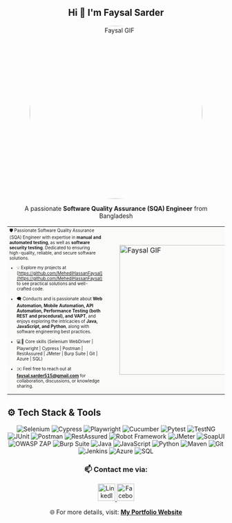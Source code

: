 <h2 align="center">Hi 👋 I'm Faysal Sarder</h2>

<p align="center">
  <img src="https://camo.githubusercontent.com/8307c250d04b4ab899ef9e8151c3f76b3c5b8af58a0210ac2ff8df8f15ccacf6/68747470733a2f2f692e70696e696d672e636f6d2f6f726967696e616c732f62392f34392f63382f62393439633836613537306466303761373434306162653339343035383334632e676966" 
       alt="Faysal GIF" 
       width="400" 
       height="400" 
       style="border-radius:50%;" />
</p>

<p align="center">
  A passionate <strong>Software Quality Assurance (SQA) Engineer</strong> from Bangladesh
</p>


<table style="background-color:#FAFAF9; padding:0px;">
  <tr>
    <td style="vertical-align: middle; padding-right: 20px; max-width: 400px; font-size:10px;">
      🛡️ Passionate Software Quality Assurance (SQA) Engineer with expertise in <strong>manual and automated testing</strong>, as well as <strong>software security testing</strong>. Dedicated to ensuring high-quality, reliable, and secure software solutions.


- 💡 Explore my projects at [https://github.com/MehediHassanFaysal](https://github.com/MehediHassanFaysal) to see practical solutions and well-crafted code.  

- 🗨️ Conducts and is passionate about **Web Automation, Mobile Automation, API Automation, Performance Testing (both REST and procedural), and VAPT**, and enjoys exploring the intricacies of **Java, JavaScript, and Python**, along with software engineering best practices.
  
- 💻📌 Core skills (Selenium WebDriver | Playwright | Cypress | Postman | RestAssured | JMeter | Burp Suite | Git | Azure | SQL)

  
- ✉️ Feel free to reach out at **faysal.sarder515@gmail.com** for collaboration, discussions, or knowledge sharing.



      
    </td>
    <td style="vertical-align: middle; padding-left: 20px;">
      <img src="https://i.pinimg.com/originals/79/9e/0d/799e0d7779f6ea6c3a89885ff60c55af.gif" alt="Faysal GIF" width="300" />
    </td>
  </tr>
</table>


## ⚙️ Tech Stack & Tools

<p align="center">
  <img src="https://img.shields.io/badge/Selenium-43B02A?style=for-the-badge&logo=selenium&logoColor=white" alt="Selenium" />
    <img src="https://img.shields.io/badge/Cypress-17202C?style=for-the-badge&logo=cypress&logoColor=white" alt="Cypress" />
  <img src="https://img.shields.io/badge/Playwright-000000?style=for-the-badge&logo=playwright&logoColor=white" alt="Playwright" />
   <img src="https://img.shields.io/badge/Cucumber-43B02A?style=for-the-badge&logo=cucumber&logoColor=white" alt="Cucumber" />
  <img src="https://img.shields.io/badge/Pytest-0080C0?style=for-the-badge&logo=pytest&logoColor=white" alt="Pytest" />
    <img src="https://img.shields.io/badge/TestNG-5C4EE5?style=for-the-badge&logo=testng&logoColor=white" alt="TestNG" />
  <img src="https://img.shields.io/badge/JUnit-25A162?style=for-the-badge&logo=junit&logoColor=white" alt="JUnit" />
  <img src="https://img.shields.io/badge/Postman-FF6C37?style=for-the-badge&logo=postman&logoColor=white" alt="Postman" />
  <img src="https://img.shields.io/badge/RestAssured-5C4EE5?style=for-the-badge" alt="RestAssured" />
    <img src="https://img.shields.io/badge/Robot_Framework-FF0000?style=for-the-badge&logo=robot-framework&logoColor=white" alt="Robot Framework" />
  <img src="https://img.shields.io/badge/JMeter-6A2C70?style=for-the-badge&logo=apachejmeter&logoColor=white" alt="JMeter" />
  <img src="https://img.shields.io/badge/SoapUI-6A2C70?style=for-the-badge&logo=soapui&logoColor=white" alt="SoapUI" />
  <img src="https://img.shields.io/badge/OWASP_ZAP-FF0000?style=for-the-badge&logo=owasp&logoColor=white" alt="OWASP ZAP" />
  <img src="https://img.shields.io/badge/Burp_Suite-EE7621?style=for-the-badge&logo=portswigger&logoColor=white" alt="Burp Suite" />
  <img src="https://img.shields.io/badge/Java-007396?style=for-the-badge&logo=java&logoColor=white" alt="Java" />
  <img src="https://img.shields.io/badge/JavaScript-F7DF1E?style=for-the-badge&logo=JavaScript&logoColor=black" alt="JavaScript" />
  <img src="https://img.shields.io/badge/Python-3670A0?style=for-the-badge&logo=python&logoColor=ffdd54" alt="Python" />
  <img src="https://img.shields.io/badge/Maven-C71A36?style=for-the-badge&logo=apachemaven&logoColor=white" alt="Maven" />
  <img src="https://img.shields.io/badge/Git-F05032?style=for-the-badge&logo=git&logoColor=white" alt="Git" />
  <img src="https://img.shields.io/badge/Jenkins-D24939?style=for-the-badge&logo=jenkins&logoColor=white" alt="Jenkins" />
  <img src="https://img.shields.io/badge/Azure-0078D4?style=for-the-badge&logo=microsoft-azure&logoColor=white" alt="Azure" />
  <img src="https://img.shields.io/badge/SQL-4479A1?style=for-the-badge&logo=sql&logoColor=white" alt="SQL" />
</p>





<h3 align="center">📫 Contact me via:</h3>
<p align="center">
  <a href="https://www.linkedin.com/in/faysal-sarder/" target="_blank">
    <img src="https://cdn.jsdelivr.net/gh/devicons/devicon/icons/linkedin/linkedin-original.svg" alt="LinkedIn" width="40" height="40"/>
  </a>
  <a href="https://www.facebook.com/mehedi.hassan.faysal.956632" target="_blank">
    <img src="https://cdn.jsdelivr.net/gh/devicons/devicon/icons/facebook/facebook-original.svg" alt="Facebook" width="40" height="40"/>
  </a>
</p>





<p align="center">
  🌐 For more details, visit:  
  <a href="https://sites.google.com/view/faysal515/skills" target="_blank" rel="noopener noreferrer">
    <b>My Portfolio Website</b>
  </a>
</p>
















<!--
**MehediHassanFaysal/.github** is a ✨ _special_ ✨ repository because its `profile/README.md` (this file) appears on your GitHub profile.


